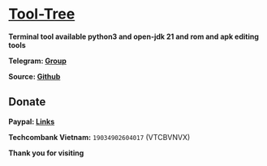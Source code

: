 # [Tool-Tree](https://zenlua.github.io/Tool-Tree)

**Terminal tool available python3 and open-jdk 21 and rom and apk editing tools**

**Telegram: [Group](https://t.me/tooltree)**

**Source: [Github](https://github.com/Zenlua/Tool-Tree)**

## Donate

**Paypal: [Links](https://paypal.me/kakathic)**
 
**Techcombank Vietnam:** `19034902604017` (VTCBVNVX)

**Thank you for visiting**

